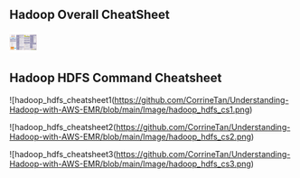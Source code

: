 ## Hadoop Overall CheatSheet
<img src="https://github.com/CorrineTan/Understanding-Hadoop-with-AWS-EMR/blob/main/Image/hadoop_cheatsheet.jpg" width="48">

## Hadoop HDFS Command Cheatsheet
![hadoop_hdfs_cheatsheet1(https://github.com/CorrineTan/Understanding-Hadoop-with-AWS-EMR/blob/main/Image/hadoop_hdfs_cs1.png)

![hadoop_hdfs_cheatsheet2(https://github.com/CorrineTan/Understanding-Hadoop-with-AWS-EMR/blob/main/Image/hadoop_hdfs_cs2.png)

![hadoop_hdfs_cheatsheet3(https://github.com/CorrineTan/Understanding-Hadoop-with-AWS-EMR/blob/main/Image/hadoop_hdfs_cs3.png)